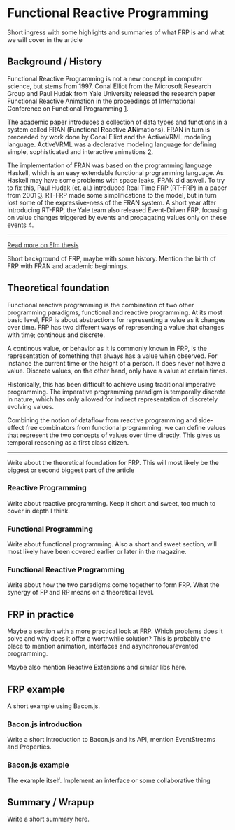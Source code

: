 # Functional Reactive Programming

Short ingress with some highlights and summaries of what FRP is and what we will
cover in the article

## Background / History

Functional Reactive Programming is not a new concept in computer science, but stems
from 1997. Conal Elliot from the Microsoft Research Group and Paul Hudak from
Yale University released the research paper Functional Reactive Animation in the
proceedings of International Conference on Functional Programming [1].

The academic paper introduces a collection of data types and functions in a
system called FRAN (**F**unctional **R**eactive **AN**imations). FRAN in
turn is preceeded by work done by Conal Elliot and the ActiveVRML modeling
language. ActiveVRML was a declerative modeling language for defining simple, sophisticated and interactive animations [2].

The implementation of FRAN was based on the programming language Haskell, which
is an easy extendable functional programming language. As Haskell may have some
problems with space leaks, FRAN did aswell. To try to fix this, Paul Hudak
(et. al.) introduced Real Time FRP (RT-FRP) in a paper from 2001 [3]. RT-FRP
made some simplifications to the model, but in turn lost some of the
expressive-ness of the FRAN system. A short year after introducing RT-FRP,
the Yale team also released Event-Driven FRP, focusing on value changes
triggered by events and propagating values only on these events [4].


---

[Read more on Elm thesis](http://www.testblogpleaseignore.com/wp-content/uploads/2012/04/thesis.pdf)

Short background of FRP, maybe with some history. Mention the birth of FRP with
FRAN and academic beginnings.

## Theoretical foundation

Functional reactive programming is the combination of two other programming
paradigms, functional and reactive programming. At its most basic level, FRP is
about abstractions for representing a value as it changes over time. FRP has two
different ways of representing a value that changes with time; continous and
discrete.

A continous value, or behavior as it is commonly known in FRP, is the
representation of something that always has a value when observed. For instance
the current time or the height of a person. It does never not have a value.
Discrete values, on the other hand, only have a value at certain times.

Historically, this has been difficult to achieve using traditional imperative
programming. The imperative programming paradigm is temporally discrete in
nature, which has only allowed for indirect representation of discretely
evolving values.

Combining the notion of dataflow from reactive programming and side-effect free
combinators from functional programming, we can define values that represent the
two concepts of values over time directly. This gives us temporal reasoning as a
first class citizen.

---
Write about the theoretical foundation for FRP. This will most likely be the
biggest or second biggest part of the article

### Reactive Programming

Write about reactive programming. Keep it short and sweet, too much to cover in
depth I think.

### Functional Programming

Write about functional programming. Also a short and sweet section, will most
likely have been covered earlier or later in the magazine.

### Functional Reactive Programming

Write about how the two paradigms come together to form FRP. What the synergy of
FP and RP means on a theoretical level.

## FRP in practice

Maybe a section with a more practical look at FRP. Which problems does it solve
and why does it offer a worthwhile solution? This is probably the place to
mention animation, interfaces and asynchronous/evented programming.

Maybe also mention Reactive Extensions and similar libs here.

## FRP example

A short example using Bacon.js.

### Bacon.js introduction

Write a short introduction to Bacon.js and its API, mention EventStreams and
Properties.

### Bacon.js example

The example itself. Implement an interface or some collaborative thing

## Summary / Wrapup

Write a short summary here.



[1]: http://conal.net/papers/icfp97/
[2]: http://conal.net/papers/ActiveVRML/
[3]: http://dl.acm.org/citation.cfm?id=507654
[4]: http://link.springer.com/chapter/10.1007/3-540-45587-6_11
